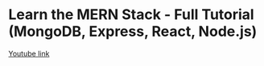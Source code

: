 # Learn the MERN Stack - Full Tutorial (MongoDB, Express, React, Node.js)
[Youtube link][1]

[1]: https://www.youtube.com/watch?v=7CqJlxBYj-M